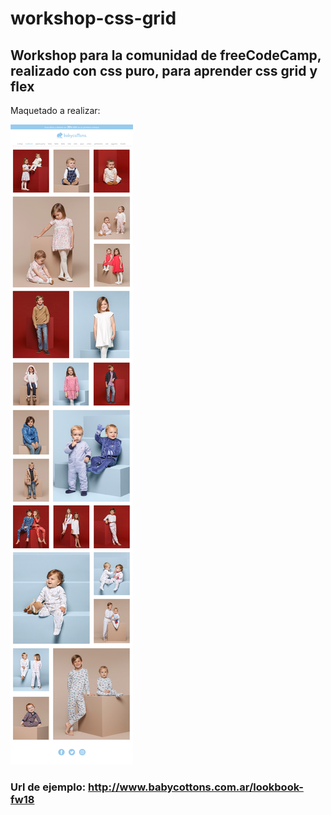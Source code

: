 # workshop-css-grid
## Workshop para la comunidad de freeCodeCamp, realizado con css puro, para aprender css grid y flex
 Maquetado a realizar:

![Alt text](images/babycottons_LOOKBOOK_DESKTOP.jpg "Title")

### Url de ejemplo: http://www.babycottons.com.ar/lookbook-fw18

